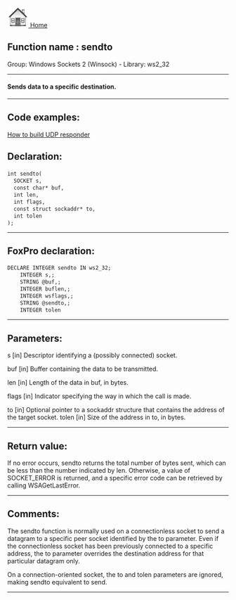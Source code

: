 [<img src="../../images/home.png"> Home ](https://github.com/VFPX/Win32API)  

## Function name : sendto
Group: Windows Sockets 2 (Winsock) - Library: ws2_32    
***  


#### Sends data to a specific destination.
***  


## Code examples:
[How to build UDP responder](../../samples/sample_052.md)  

## Declaration:
```foxpro  
int sendto(
  SOCKET s,
  const char* buf,
  int len,
  int flags,
  const struct sockaddr* to,
  int tolen
);  
```  
***  


## FoxPro declaration:
```foxpro  
DECLARE INTEGER sendto IN ws2_32;
	INTEGER s,;
	STRING @buf,;
	INTEGER buflen,;
	INTEGER wsflags,;
	STRING @sendto,;
	INTEGER tolen  
```  
***  


## Parameters:
s 
[in] Descriptor identifying a (possibly connected) socket. 

buf 
[in] Buffer containing the data to be transmitted. 

len 
[in] Length of the data in buf, in bytes. 

flags 
[in] Indicator specifying the way in which the call is made. 

to 
[in] Optional pointer to a sockaddr structure that contains the address of the target socket. 
tolen 
[in] Size of the address in to, in bytes.   
***  


## Return value:
If no error occurs, sendto returns the total number of bytes sent, which can be less than the number indicated by len. Otherwise, a value of SOCKET_ERROR is returned, and a specific error code can be retrieved by calling WSAGetLastError.  
***  


## Comments:
The sendto function is normally used on a connectionless socket to send a datagram to a specific peer socket identified by the to parameter. Even if the connectionless socket has been previously connected to a specific address, the to parameter overrides the destination address for that particular datagram only.   
  
On a connection-oriented socket, the to and tolen parameters are ignored, making sendto equivalent to send.  
  
***  

